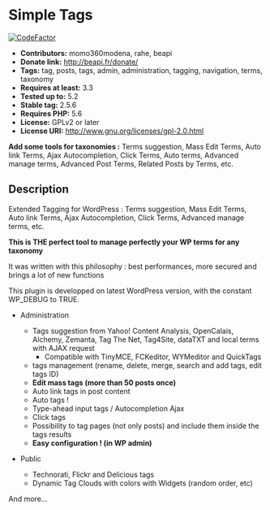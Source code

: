 # Simple Tags #

[![CodeFactor](https://www.codefactor.io/repository/github/beapi/simple-tags/badge)](https://www.codefactor.io/repository/github/beapi/simple-tags)

* **Contributors:** momo360modena, rahe, beapi
* **Donate link:** http://beapi.fr/donate/  
* **Tags:** tag, posts, tags, admin, administration, tagging, navigation, terms, taxonomy  
* **Requires at least:** 3.3
* **Tested up to:** 5.2
* **Stable tag:** 2.5.6
* **Requires PHP:** 5.6
* **License:** GPLv2 or later
* **License URI:** http://www.gnu.org/licenses/gpl-2.0.html

**Add some tools for taxonomies :** Terms suggestion, Mass Edit Terms, Auto link Terms, Ajax Autocompletion, Click Terms, Auto terms, Advanced manage terms, Advanced Post Terms, Related Posts by Terms, etc.  

## Description ##

Extended Tagging for WordPress : Terms suggestion, Mass Edit Terms, Auto link Terms, Ajax Autocompletion, Click Terms, Advanced manage terms, etc.

**This is THE perfect tool to manage perfectly your WP terms for any taxonomy**

It was written with this philosophy : best performances, more secured and brings a lot of new functions

This plugin is developped on latest WordPress version, with the constant WP_DEBUG to TRUE.

* Administration
	* Tags suggestion from Yahoo! Content Analysis, OpenCalais, Alchemy, Zemanta, Tag The Net, Tag4Site, dataTXT and local terms with AJAX request 
		* Compatible with TinyMCE, FCKeditor, WYMeditor and QuickTags
	* tags management (rename, delete, merge, search and add tags, edit tags ID)
	* **Edit mass tags (more than 50 posts once)**
	* Auto link tags in post content
	* Auto tags !
	* Type-ahead input tags / Autocompletion Ajax
	* Click tags
	* Possibility to tag pages (not only posts) and include them inside the tags results
	* **Easy configuration ! (in WP admin)**

* Public
	* Technorati, Flickr and Delicious tags
	* Dynamic Tag Clouds with colors with Widgets (random order, etc)

And more...